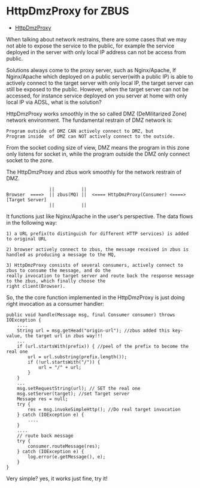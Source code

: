 # HttpDmzProxy for ZBUS

* [HttpDmzProxy]( "http://git.oschina.net/rushmore/zbus/tree/master/src/main/java/org/zbus/proxy")

When talking about network restrains, there are some cases that we may not able to expose the service to the public, for example the service deployed in the server with only local IP address can not be access from public. 

Solutions always come to the proxy server, such as Nginx/Apache, If Nginx/Apache which deployed on a public server(with a public IP) is able to actively connect to the target server with only local IP, the target server can still be exposed to the public. However, when the target server can not be accessed, for instance service deployed on you server at home with only local IP via ADSL, what is the solution?

HttpDmzProxy works smoothly in the so called DMZ (DeMilitarized Zone) network environment. The fundamental restrain of DMZ network is:

	Program outside of DMZ CAN actively connect to DMZ, but 
	Program inside  of DMZ can NOT actively connect to the outside.

From the socket coding size of view, DMZ means the program in this zone only listens for socket in, while the program outside the DMZ only connect socket to the zone.


The HttpDmzProxy and zbus work smoothly for the network restrain of DMZ. 


	                ||          ||
	Browser  ====>  || zbus(MQ) ||  <==== HttpDmzProxy(Consumer) <====>[Target Server]
	                ||          ||

It functions just like Nginx/Apache in the user's perspective. The data flows in the following way:

	1) a URL prefix(to distinguish for different HTTP services) is added to original URL
	
	2) browser actively connect to zbus, the message received in zbus is handled as producing a message to the MQ,
	
	3) HttpDmzProxy consists of several consumers, actively connect to zbus to consume the message, and do the 
	really invocation to target server and route back the response message to the zbus, which finally choose the 
	right client(Browser).


So, the the core function implemented in the HttpDmzProxy is just doing right invocation as a consumer handler:

	
	public void handle(Message msg, final Consumer consumer) throws IOException {
		....
		String url = msg.getHead("origin-url"); //zbus added this key-value, the target url in zbus way!!!
		...
		if (url.startsWith(prefix)) { //peel of the prefix to become the real one
			url = url.substring(prefix.length());
			if (!url.startsWith("/")) {
				url = "/" + url;
			}
		}
		...
		msg.setRequestString(url); // SET the real one
		msg.setServer(target); //set Target server 
		Message res = null;
		try {
			res = msg.invokeSimpleHttp(); //Do real target invocation
		} catch (IOException e) {
			....
		}
		....
		// route back message
		try {
			consumer.routeMessage(res);
		} catch (IOException e) {
			log.error(e.getMessage(), e);
		}
	}
 
 Very simple? yes, it works just fine, try it!
